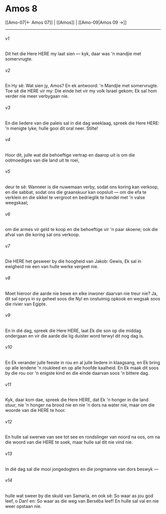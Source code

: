 # Amos 8

[[Amo-07|← Amos 07]] | [[Amos]] | [[Amo-09|Amos 09 →]]
***

###### v1
Dít het die Here HERE my laat sien — kyk, daar was 'n mandjie met somervrugte. 
###### v2
En Hy sê: Wat sien jy, Amos? En ek antwoord: 'n Mandjie met somervrugte. Toe sê die HERE vir my: Die einde het vir my volk Israel gekom; Ek sal hom verder nie meer verbygaan nie. 
###### v3
En die liedere van die paleis sal in dié dag weeklaag, spreek die Here HERE: 'n menigte lyke; hulle gooi dit oral neer. Stilte! 
###### v4
Hoor dit, julle wat die behoeftige vertrap en daarop uit is om die ootmoediges van die land uit te roei, 
###### v5
deur te sê: Wanneer is die nuwemaan verby, sodat ons koring kan verkoop, en die sabbat, sodat ons die graanskuur kan oopsluit — om die efa te verklein en die sikkel te vergroot en bedrieglik te handel met 'n valse weegskaal; 
###### v6
om die armes vir geld te koop en die behoeftige vir 'n paar skoene; ook die afval van die koring sal ons verkoop. 
###### v7
Die HERE het gesweer by die hoogheid van Jakob: Gewis, Ek sal in ewigheid nie een van hulle werke vergeet nie. 
###### v8
Moet hieroor die aarde nie bewe en elke inwoner daarvan nie treur nie? Ja, dit sal oprys in sy geheel soos die Nyl en onstuimig opkook en wegsak soos die rivier van Egipte. 
###### v9
En in dié dag, spreek die Here HERE, laat Ek die son op die middag ondergaan en vir die aarde die lig duister word terwyl dit nog dag is. 
###### v10
En Ek verander julle feeste in rou en al julle liedere in klaagsang, en Ek bring op alle lendene 'n roukleed en op alle hoofde kaalheid. En Ek maak dit soos by die rou oor 'n enigste kind en die einde daarvan soos 'n bittere dag. 
###### v11
Kyk, daar kom dae, spreek die Here HERE, dat Ek 'n honger in die land stuur, nie 'n honger na brood nie en nie 'n dors na water nie, maar om die woorde van die HERE te hoor. 
###### v12
En hulle sal swerwe van see tot see en rondslinger van noord na oos, om na die woord van die HERE te soek, maar hulle sal dit nie vind nie. 
###### v13
In dié dag sal die mooi jongedogters en die jongmanne van dors beswyk — 
###### v14
hulle wat sweer by die skuld van Samaría, en ook sê: So waar as jou god leef, o Dan! en: So waar as die weg van Berséba leef! En hulle sal val en nie weer opstaan nie. 
